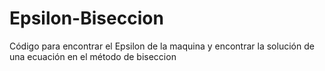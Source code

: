 Epsilon-Biseccion
=================

Código para encontrar el Epsilon de la maquina y encontrar la solución de una ecuación en el método de biseccion